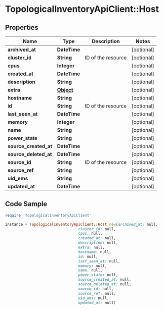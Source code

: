 # TopologicalInventoryApiClient::Host

## Properties

Name | Type | Description | Notes
------------ | ------------- | ------------- | -------------
**archived_at** | **DateTime** |  | [optional] 
**cluster_id** | **String** | ID of the resource | [optional] 
**cpus** | **Integer** |  | [optional] 
**created_at** | **DateTime** |  | [optional] 
**description** | **String** |  | [optional] 
**extra** | [**Object**](.md) |  | [optional] 
**hostname** | **String** |  | [optional] 
**id** | **String** | ID of the resource | [optional] 
**last_seen_at** | **DateTime** |  | [optional] 
**memory** | **Integer** |  | [optional] 
**name** | **String** |  | [optional] 
**power_state** | **String** |  | [optional] 
**source_created_at** | **DateTime** |  | [optional] 
**source_deleted_at** | **DateTime** |  | [optional] 
**source_id** | **String** | ID of the resource | [optional] 
**source_ref** | **String** |  | [optional] 
**uid_ems** | **String** |  | [optional] 
**updated_at** | **DateTime** |  | [optional] 

## Code Sample

```ruby
require 'TopologicalInventoryApiClient'

instance = TopologicalInventoryApiClient::Host.new(archived_at: null,
                                 cluster_id: null,
                                 cpus: null,
                                 created_at: null,
                                 description: null,
                                 extra: null,
                                 hostname: null,
                                 id: null,
                                 last_seen_at: null,
                                 memory: null,
                                 name: null,
                                 power_state: null,
                                 source_created_at: null,
                                 source_deleted_at: null,
                                 source_id: null,
                                 source_ref: null,
                                 uid_ems: null,
                                 updated_at: null)
```



